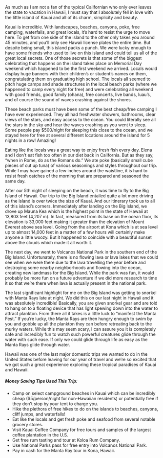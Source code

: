 As much as I am not a fan of the typical Californian who only ever leaves the state to vacation in Hawaii, I must say that I absolutely fell in love with the little island of Kauai and all of its charm, simplicity and beauty.

Kauai is incredible.  With landscapes, beaches, canyons, poke, free camping, waterfalls, and great locals, it’s hard to resist the urge to move here.  To get from one side of the island to the other only takes you around 45 minutes, and you’ll only see Hawaii license plates the entire time.  But despite being small, this island packs a punch.  We were lucky enough to have some friends who used to live on this island and could tell us all of the great local secrets.  One of those secrets is that some of the biggest celebrating that happens on the island takes place on Memorial Day weekend which happened to be the first weekend we arrived.  Locals would display huge banners with their children’s or student’s names on them, congratulating them on graduating high school.  The locals all seemed to pitch huge camps and shade structures in the local beach parks (where we happened to camp every night for free) and were celebrating all weekend with good friends, good family (ohana), free concerts, live bands, luau’s, and of course the sound of waves crashing against the shores.

These beach parks must have been some of the best cheap/free camping I have ever experienced.  They all had freshwater showers, bathrooms, clear views of the stars, and easy access to the ocean.  You could literally see all the stars in the sky and hear the waves crashing as you went to sleep.  Some people pay $500/night for sleeping this close to the ocean, and we stayed here for free at several different locations around the island for 5 nights in a row!  Amazing!

Eating like the locals was a great way to enjoy fresh fish every day.  Elena and I don’t eat fish too often in our diet back in California.  But as they say, “when in Rome, do as the Romans do.”  We ate poke (basically small cube pieces of cut up tuna) of various seasonings and styles throughout our trip.  While I may have gained a few inches around the waistline, it is hard to resist fresh catches of the morning that are prepared and seasoned the same day.

After our 5th night of sleeping on the beach, it was time to fly to the Big Island of Hawaii.  Our trip to the Big Island entailed quite a lot more driving as the island is over twice the size of Kauai.  And our itinerary took us to all of this island’s corners.  Immediately after landing on the Big Island, we drove up Mauna Kea which is the highest point in the state of Hawaii at 13,803 feet (4,207 m).  In fact, measured from its base on the ocean floor, its elevation is 33,000 feet making it greater than the elevation of Mount Everest above sea level.  Going from the airport at Kona which is at sea level up to almost 14,000 feet in a matter of a few hours will certainly make anyone a little woozy.  But it happened to coincide with a beautiful sunset above the clouds which made it all worth it.

The next day, we went to Volcanos National Park in the southern end of the Big Island.  Unfortunately, there is no flowing lava or lava lakes that we could see when we were there due to the lava travelling the year before and destroying some nearby neighborhoods and flowing into the ocean, creating new landmass for the Big Island.  While the park was fun, it would probably be more fun on a future adventure if we did more research to time it so that we’re there when lava is actually present in the national park.

The last significant highlight for me on the Big Island was getting to snorkel with Manta Rays late at night.  We did this on our last night in Hawaii and it was absolutely incredible!  Basically, you are given snorkel gear and are told to hang on to a floating device that has light spewing down into the water to attract plankton.  From there all it takes is a little luck to “manifest the Manta Fest.”  If you’re lucky, the Manta Rays are then hungry enough to swim by you and gobble up all the plankton they can before retreating back to the murky waters.  While this may seem scary, I can assure you it is completely safe and incredibly fun to watch such powerful creatures glide through the water with such ease.  If only we could glide through life as easy as the Manta Rays glide through water.

Hawaii was one of the last major domestic trips we wanted to do in the United States before leaving for our year of travel and we’re so excited that we got such a great experience exploring these tropical paradises of Kauai and Hawaii.

##### Money Saving Tips Used This Trip:
* Camp on select campground beaches in Kauai which can be incredibly cheap ($5/person/night for non-Hawaiian residents) or potentially free if they don’t stop by your tent to charge you.
* Hike the plethora of free hikes to do on the islands to beaches, canyons, cliff jumps, and waterfalls!
* Eat like the locals and get fresh poke and seafood from several notable grocery stores.
* Visit Kauai Coffee Company for free tours and samples of the largest coffee plantation in the U.S.
* Get free rum tasting and tour at Koloa Rum Company.
* Use National Parks pass for free entry into Volcanos National Park.
* Pay in cash for the Manta Ray tour in Kona, Hawaii.

